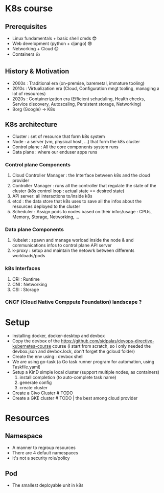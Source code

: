# K8s course

## Prerequisites
- Linux fundamentals + basic shell cmds 😎
- Web development (python + django) 😎
- Networking + Cloud 😞
- Containers 👍

## History & Motivation
- 2000s : Traditional era (on-premise, baremetal, immature tooling)
- 2010s : Virtualization era (Cloud, Configuration mngt tooling, managing a lot of resources)
- 2020s : Containerization era (Efficient schuduling, Health checks, Service discovery, Autoscaling, Persistent storage, Networking)
- Borg (Google) -> K8s

## K8s architecture
- Cluster : set of resource that form k8s system
- Node : a server (vm, physical host, ...) that form the k8s cluster
- Control plane : All the core components system runs
- Data plane : where our enduser apps runs

### Control plane Components
1. Cloud Controller Manager : the Interface between k8s and the cloud provider
2. Controller Manager : runs all the controller that regulate the state of the cluster (k8s control loop : actual state == desired state)
3. API server: all interactions to/inside k8s
4. etcd : the data store that k8s uses to save all the infos about the resources deployed to the cluster
5. Scheduler : Assign pods to nodes based on their infos/usage : CPUs, Memory, Storage, Networking, ...

### Data plane Components
1. Kubelet : spawn and manage worload inside the node & and communications infos to control plane API server
2. k-proxy : setup and maintain the netowrk between differents workloads/pods

### k8s Interfaces
1. CRI : Runtime
2. CNI : Networking
3. CSI : Storage

### CNCF (Cloud Native Comppute Foundation) landscape ?

# Setup
- Installing docker, docker-desktop and devbox
- Copy the devbox of the https://github.com/sidpalas/devops-directive-kubernetes-course course (i start from scratch, so i only needed the devbox.json and devbox.lock, don't forget the gcloud folder)
- Create the env using : devbox shell
- We are using go-task (a Go task runner program for automation, using Taskfile.yaml)
- Setup a KinD simple local cluster (support multiple nodes, as containers)
    1. install completion (to auto-complete task name)
    2. generate config
    3. create cluster
- Create a Civo Cluster # TODO
- Create a GKE cluster  # TODO | the best among cloud provider

# Resources

## Namespace
- A manner to regroup resources
- There are 4 default namespaces
- it's not a security role/policy

## Pod
- The smallest deployable unit in k8s